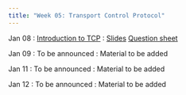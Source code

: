 ```yaml
---
title: "Week 05: Transport Control Protocol"
---
```


Jan 08
: [Introduction to TCP]({{site.baseurl}}/docs/concepts/tcp)
  : [Slides]()   [Question sheet]()

Jan 09
: To be announced
  : Material to be added

Jan 11
: To be announced
  : Material to be added

Jan 12
: To be announced
  : Material to be added

